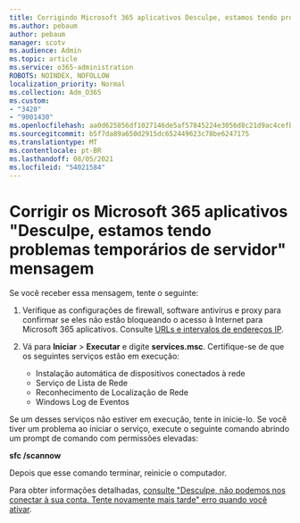 ```yaml
---
title: Corrigindo Microsoft 365 aplicativos Desculpe, estamos tendo problemas temporários de servidor mensagem
ms.author: pebaum
author: pebaum
manager: scotv
ms.audience: Admin
ms.topic: article
ms.service: o365-administration
ROBOTS: NOINDEX, NOFOLLOW
localization_priority: Normal
ms.collection: Adm_O365
ms.custom:
- "3420"
- "9001430"
ms.openlocfilehash: aa0d625856df1027146de5af57845224e3056d8c21d9ac4cefbd4a9c329f487c
ms.sourcegitcommit: b5f7da89a650d2915dc652449623c78be6247175
ms.translationtype: MT
ms.contentlocale: pt-BR
ms.lasthandoff: 08/05/2021
ms.locfileid: "54021584"
---
```

# <a name="fixing-the-microsoft-365-apps-sorry-we-are-having-temporary-server-issues-message"></a>Corrigir os Microsoft 365 aplicativos "Desculpe, estamos tendo problemas temporários de servidor" mensagem

Se você receber essa mensagem, tente o seguinte:

1. Verifique as configurações de firewall, software antivírus e proxy para confirmar se eles não estão bloqueando o acesso à Internet para Microsoft 365 aplicativos. Consulte [URLs e intervalos de endereços IP](https://docs.microsoft.com/office365/enterprise/urls-and-ip-address-ranges).

2. Vá para **Iniciar**  >  **Executar** e digite **services.msc**. Certifique-se de que os seguintes serviços estão em execução:
    - Instalação automática de dispositivos conectados à rede
    - Serviço de Lista de Rede
    - Reconhecimento de Localização de Rede
    - Windows Log de Eventos

Se um desses serviços não estiver em execução, tente in inicie-lo. Se você tiver um problema ao iniciar o serviço, execute o seguinte comando abrindo um prompt de comando com permissões elevadas:

**sfc /scannow**

Depois que esse comando terminar, reinicie o computador.

Para obter informações detalhadas, [consulte "Desculpe, não podemos nos conectar à sua conta. Tente novamente mais tarde" erro quando você ativar](https://docs.microsoft.com/office/troubleshoot/activation-installation/issue-when-activate-office-from-office-365).
